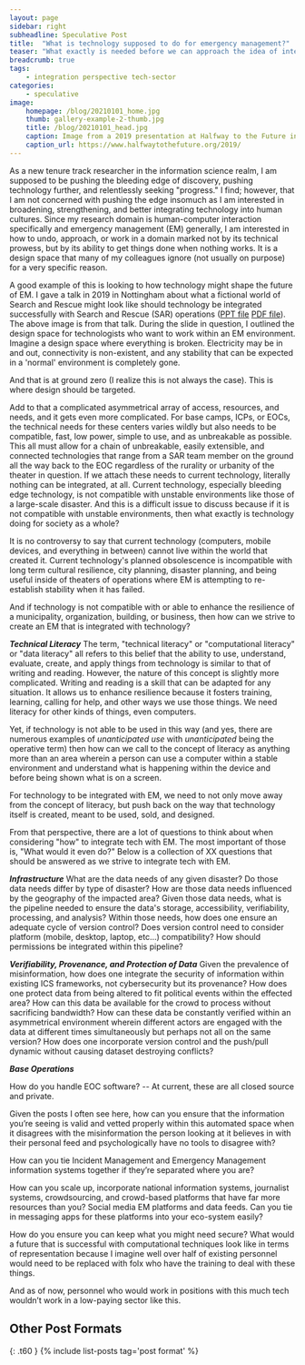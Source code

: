 ```yaml
---
layout: page
sidebar: right
subheadline: Speculative Post
title:  "What is technology supposed to do for emergency management?"
teaser: "What exactly is needed before we can approach the idea of integrating tech with existing Emergency Management practice? Is it simply training people how to use a computer?"
breadcrumb: true
tags:
    - integration perspective tech-sector
categories:
    - speculative
image:
    homepage: /blog/20210101_home.jpg
    thumb: gallery-example-2-thumb.jpg
    title: /blog/20210101_head.jpg
    caption: Image from a 2019 presentation at Halfway to the Future in Nottingham, UK
    caption_url: https://www.halfwaytothefuture.org/2019/
---
```

As a new tenure track researcher in the information science realm, I am supposed to be pushing the bleeding edge of discovery, pushing technology further, and relentlessly seeking "progress." I find; however, that I am not concerned with pushing the edge insomuch as I am interested in broadening, strengthening, and better integrating technology into human cultures. Since my research domain is human-computer interaction specifically and emergency management (EM) generally, I am interested in how to undo, approach, or work in a domain marked not by its technical prowess, but by its ability to get things done when nothing works. It is a design space that many of my colleagues ignore (not usually on purpose) for a very specific reason.
<!--more-->

A good example of this is looking to how technology might shape the future of EM. I gave a talk in 2019 in Nottingham about what a fictional world of Search and Rescue might look like should technology be integrated successfully with Search and Rescue (SAR) operations (<a href="https://www.dropbox.com/s/8ktgumq2ya66y9y/LaLone%20-%20Future%20of%20SAR.pptx?dl=0" target=_blank>PPT file</a> <a href="https://www.dropbox.com/s/4u40ed7fcxwup6i/LaLone%20-%20Halfway%20to%20the%20Future%20-%20Vision%20of%20Search%20and%20Rescue.pdf?dl=0" target=_blank>PDF file</a>). The above image is from that talk. During the slide in question, I outlined the design space for technologists who want to work within an EM environment. Imagine a design space where everything is broken. Electricity may be in and out, connectivity is non-existent, and any stability that can be expected in a 'normal' environment is completely gone. 

And that is at ground zero (I realize this is not always the case). This is where design should be targeted.

Add to that a complicated asymmetrical array of access, resources, and needs, and it gets even more complicated. For base camps, ICPs, or EOCs, the technical needs for these centers varies wildly but also needs to be compatible, fast, low power, simple to use, and as unbreakable as possible. This all must allow for a chain of unbreakable, easily extensible, and connected technologies that range from a SAR team member on the ground all the way back to the EOC regardless of the rurality or urbanity of the theater in question. If we attach these needs to current technology, literally nothing can be integrated, at all. Current technology, especially bleeding edge technology, is not compatible with unstable environments like those of a large-scale disaster. And this is a difficult issue to discuss because if it is not compatible with unstable environments, then what exactly is technology doing for society as a whole?

It is no controversy to say that current technology (computers, mobile devices, and everything in between) cannot live within the world that created it. Current technology's planned obsolescence is incompatible with long term cultural resilience, city planning, disaster planning, and being useful inside of theaters of operations where EM is attempting to re-establish stability when it has failed.

And if technology is not compatible with or able to enhance the resilience of a municipality, organization, building, or business, then how can we strive to create an EM that is integrated with technology? 

***Technical Literacy***
The term, "technical literacy" or "computational literacy" or "data literacy" all refers to this belief that the ability to use, understand, evaluate, create, and apply things from technology is similar to that of writing and reading. However, the nature of this concept is slightly more complicated. Writing and reading is a skill that can be adapted for any situation. It allows us to enhance resilience because it fosters training, learning, calling for help, and other ways we use those things. We need literacy for other kinds of things, even computers. 

Yet, if technology is not able to be used in this way (and yes, there are numerous examples of *unanticipated use* with *unanticipated* being the operative term) then how can we call to the concept of literacy as anything more than an area wherein a person can use a computer within a stable environment and understand what is happening within the device and before being shown what is on a screen.

For technology to be integrated with EM, we need to not only move away from the concept of literacy, but push back on the way that technology itself is created, meant to be used, sold, and designed. 

From that perspective, there are a lot of questions to think about when considering "how" to integrate tech with EM. The most important of those is, "What would it even do?" Below is a collection of XX questions that should be answered as we strive to integrate tech with EM.

***Infrastructure***
What are the data needs of any given disaster?
Do those data needs differ by type of disaster?
How are those data needs influenced by the geography of the impacted area?
Given those data needs, what is the pipeline needed to ensure the data's storage, accessibility, verifiability, processing, and analysis? 
Within those needs, how does one ensure an adequate cycle of version control?
Does version control need to consider platform (mobile, desktop, laptop, etc...) compatibility? 
How should permissions be integrated within this pipeline?

***Verifiability, Provenance, and Protection of Data***
Given the prevalence of misinformation, how does one integrate the security of information within existing ICS frameworks, not cybersecurity but its provenance?
How does one protect data from being altered to fit political events within the effected area?
How can this data be available for the crowd to process without sacrificing bandwidth?
How can these data be constantly verified within an asymmetrical environment wherein different actors are engaged with the data at different times simultaneously but perhaps not all on the same version?
How does one incorporate version control and the push/pull dynamic without causing dataset destroying conflicts?

***Base Operations***

How do you handle EOC software? -- At current, these are all closed source and private.

Given the posts I often see here, how can you ensure that the information you’re seeing is valid and vetted properly within this automated space when it disagrees with the misinformation the person looking at it believes in with their personal feed and psychologically have no tools to disagree with?

How can you tie Incident Management and Emergency Management information systems together if they’re separated where you are?

How can you scale up, incorporate national information systems, journalist systems, crowdsourcing, and crowd-based platforms that have far more resources than you? 
Social media EM platforms and data feeds. Can you tie in messaging apps for these platforms into your eco-system easily?

How do you ensure you can keep what you might need secure?
What would a future that is successful with computational techniques look like in terms of representation because I imagine well over half of existing personnel would need to be replaced with folx who have the training to deal with these things.

And as of now, personnel who would work in positions with this much tech wouldn’t work in a low-paying sector like this.


## Other Post Formats
{: .t60 }
{% include list-posts tag='post format' %}
